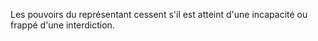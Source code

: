Les pouvoirs du représentant cessent s'il est atteint d'une incapacité ou frappé d'une interdiction.
